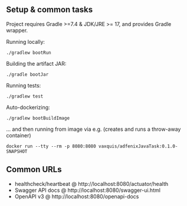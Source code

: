 Setup & common tasks
--------------------

Project requires Gradle >=7.4 & JDK/JRE >= 17, and provides Gradle wrapper.

Running locally:

    ./gradlew bootRun

Building the artifact JAR:

    ./gradle bootJar

Running tests:

    ./gradlew test

Auto-dockerizing:

    ./gradlew bootBuildImage

... and then running from image via e.g. (creates and runs a throw-away container)

    docker run --tty --rm -p 8080:8080 vaxquis/adfenixJavaTask:0.1.0-SNAPSHOT

Common URLs
-----------

* healthcheck/heartbeat @ http://localhost:8080/actuator/health
* Swagger API docs @ http://localhost:8080/swagger-ui.html
* OpenAPI v3 @ http://localhost:8080/openapi-docs
